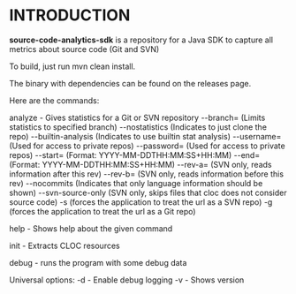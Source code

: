 # INTRODUCTION
__source-code-analytics-sdk__ is a repository for a Java SDK to capture all metrics about source code (Git and SVN)

To build, just run mvn clean install.

The binary with dependencies can be found on the releases page.

Here are the commands:

  analyze <url> - Gives statistics for a Git or SVN repository
    --branch=<branch> (Limits statistics to specified branch)
    --nostatistics (Indicates to just clone the repo)
    --builtin-analysis (Indicates to use builtin stat analysis)
    --username=<username> (Used for access to private repos)
    --password=<password> (Used for access to private repos)
    --start=<epoch-time> (Format: YYYY-MM-DDTHH:MM:SS+HH:MM)
    --end=<epoch-time> (Format: YYYY-MM-DDTHH:MM:SS+HH:MM)
    --rev-a=<SVN revision> (SVN only, reads information after this rev)
    --rev-b=<SVN revision> (SVN only, reads information before this rev)
    --nocommits (Indicates that only language information should be shown)
    --svn-source-only (SVN only, skips files that cloc does not consider source code)
    -s (forces the application to treat the url as a SVN repo)
    -g (forces the application to treat the url as a Git repo)


  help <command> - Shows help about the given command

  init  - Extracts CLOC resources

  debug - runs the program with some debug data

Universal options:
  -d    - Enable debug logging
  -v    - Shows version
